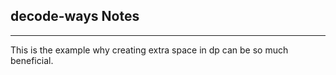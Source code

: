 <h2>decode-ways Notes</h2><hr>This is the example why creating extra space in dp can be so much beneficial.